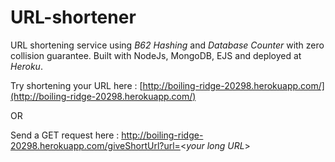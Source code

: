 # URL-shortener
URL shortening service using *B62 Hashing* and *Database Counter* with zero collision guarantee. Built with NodeJs, MongoDB, EJS and deployed at *Heroku*.

Try shortening your URL here : 
[http://boiling-ridge-20298.herokuapp.com/](http://boiling-ridge-20298.herokuapp.com/)

OR

Send a GET request here :
http://boiling-ridge-20298.herokuapp.com/giveShortUrl?url=<*your long URL*>


